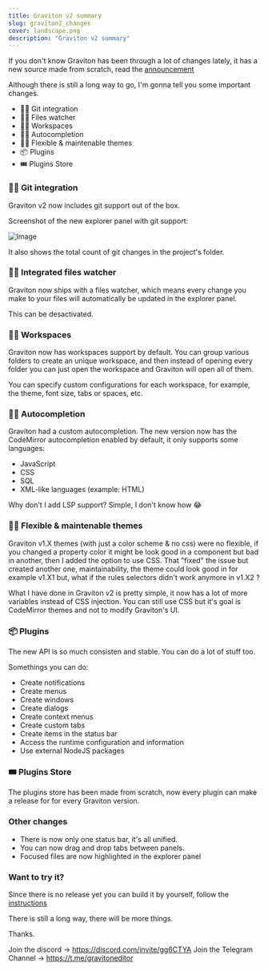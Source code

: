 ```yaml
---
title: Graviton v2 summary
slug: graviton2_changes
cover: landscape.png
description: "Graviton v2 summary"
---
```


If you don't know Graviton has been through a lot of changes lately, it has a new source made from scratch, read the [announcement](https://graviton.netlify.ml/blog/graviton_remake/remake/)

Although there is still a long way to go, I'm gonna tell you some important changes.

* 🕵️‍♂️ Git integration
* 💂‍♂️ Files watcher
* 🤹‍♀️ Workspaces
* 👨‍💻 Autocompletion
* 👩‍🎨 Flexible & maintenable themes
* 📦 Plugins
* 🎟 Plugins Store

### 🕵️‍♂️ Git integration

Graviton v2 now includes git support out of the box.

Screenshot of the new explorer panel with git support:

![Image](../explorer.png)

It also shows the total count of git changes in the project's folder.

### 💂‍♂️ Integrated files watcher

Graviton now ships with a files watcher, which means every change you make to your files will automatically be updated in the explorer panel.

This can be desactivated.

### 🤹‍♀️ Workspaces

Graviton now has workspaces support by default. You can group various folders to create an unique workspace, and then instead of opening every folder you can just open the workspace and Graviton will open all of them.

You can specify custom configurations for each workspace, for example, the theme, font size, tabs or spaces, etc.

### 👨‍💻 Autocompletion

Graviton had a custom autocompletion. The new version now has the CodeMirror autocompletion enabled by default, it only supports some languages:
* JavaScript
* CSS
* SQL
* XML-like languages (example: HTML)

Why don't I add LSP support? Simple, I don't know how 😂

### 👩‍🎨 Flexible & maintenable themes

Graviton v1.X themes (with just a color scheme & no css) were no flexible, if you changed a property color it might be look good in a component but bad in another, then I added the option to use CSS. That "fixed" the issue but created another one, maintainability, the theme could look good in for example v1.X1 but, what if the rules selectors didn't work anymore in v1.X2 ? 

What I have done in Graviton v2 is pretty simple, it now has a lot of more variables instead of CSS injection. You can still use CSS but it's goal is CodeMirror themes and not to modify Graviton's UI.

### 📦 Plugins

The new API is so much consisten and stable. You can do a lot of stuff too.

Somethings you can do:
* Create notifications
* Create menus
* Create windows
* Create dialogs
* Create context menus
* Create custom tabs
* Create items in the status bar
* Access the runtime configuration and information
* Use external NodeJS packages

### 🎟 Plugins Store

The plugins store has been made from scratch, now every plugin can make a release for for every Graviton version.

### Other changes
* There is now only one status bar, it's all unified.
* You can now drag and drop tabs between panels.
* Focused files are now highlighted in the explorer panel

### Want to try it?
Since there is no release yet you can build it by yourself, follow the [instructions](https://github.com/Graviton-Code-Editor/Graviton-App/blob/master/BUILDING.md)


There is still a long way, there will be more things.

Thanks.

Join the discord -> https://discord.com/invite/gg6CTYA
Join the Telegram Channel -> https://t.me/gravitoneditor